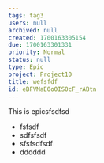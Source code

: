 ```yaml
---
tags: tag3
users: null
archived: null
created: 1700163305154
due: 1700163301331
priority: Normal
status: null
type: Epic
project: Project10
title: wefsfdf
id: eBFVMaE0o0IS0cF_rABtn
---
```

<!-- GENERATED WITH GITDOWN; DO NOT CHANGE -->

This is epicsfsdfsd

* fsfsdf
* sdfsfsdf
* sfsfsdfsdf
* dddddd
